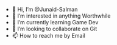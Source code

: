 - 👋 Hi, I’m @Junaid-Salman
- 👀 I’m interested in anything Worthwhile
- 🌱 I’m currently learning Game Dev
- 💞️ I’m looking to collaborate on Git
- 📫 How to reach me by Email

<!---
Junaid-Salman/Junaid-Salman is a ✨ special ✨ repository because its `README.md` (this file) appears on your GitHub profile.
You can click the Preview link to take a look at your changes.
--->
